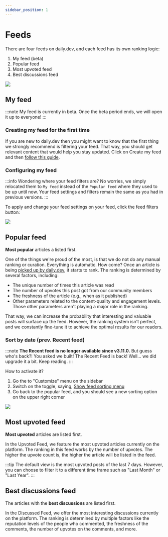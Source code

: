 ```yaml
---
sidebar_position: 1
---
```


# Feeds

There are four feeds on daily.dev, and each feed has its own ranking logic:

1. My feed (beta)
2. Popular feed 
3. Most upvoted feed
4. Best discussions feed

![](https://daily-now-res.cloudinary.com/image/upload/v1641896166/docs/87532f59-b548-40b4-9f3d-c93043196a81.png)

## My feed

:::note
My feed is currently in beta. Once the beta period ends, we will open it up to everyone!
::: 

### 

### Creating my feed for the first time
If you are new to daily.dev then you might want to know that the first thing we strongly recommend is filtering your feed. That way, you should get relevant content that would help you stay updated. Click on Create my feed and then [follow this guide](../settingyourfeed/filtering-content-feed.md).

### Configuring my feed

:::info
Wondering where your feed filters are? No worries, we simply relocated them to `My feed` instead of the `Popular feed` where they used to be up until now. Your feed settings and filters remain the same as you had in previous versions. 
:::

To apply and change your feed settings on your feed, click the feed filters button:

![](https://daily-now-res.cloudinary.com/image/upload/v1641896926/docs/4a577d6a-23bf-4d94-8141-d5681cc564c8.png)

## Popular feed 

**Most popular** articles a listed first.

One of the things we're proud of the most, is that we do not do any manual ranking or curation. Everything is automatic. How come? Once an article is being [picked up by daily.dev](../how-does-daily-dev-work/how-to-get-featured.md), it starts to rank. The ranking is determined by several factors, including:

* The unique number of times this article was read
* The number of upvotes this post got from our community members
* The freshness of the article (e.g., when as it published)
* Other parameters related to the content-quality and engagement levels. Those other parameters aren't playing a major role in the ranking.

That way, we can increase the probability that interesting and valuable posts will surface up the feed. However, the ranking system isn't perfect, and we constantly fine-tune it to achieve the optimal results for our readers.

### Sort by date (prev. Recent feed)

:::note
**The Recent feed is no longer available since v3.11.0.** But guess who's back?! You asked we built! The Recent Feed is back! Well… we did upgrade it a bit. Keep reading.
:::

How to activate it?
1. Go the to "Customize" menu on the sidebar
2. Switch on the toggle, saying, [Show feed sorting menu](../customize-your-feed/preferences.md)
3. Go back to the popular feed, and you should see a new sorting option on the upper right corner

![](https://daily-now-res.cloudinary.com/image/upload/v1642427116/docs/Screen_Shot_2022-01-17_at_15.43.51.png)

## Most upvoted feed

**Most upvoted** articles are listed first.

In the Upvoted Feed, we feature the most upvoted articles currently on the platform. The ranking in this feed works by the number of upvotes. The higher the upvote count is, the higher the article will be listed in the feed.

:::tip
The default view is the most upvoted posts of the last 7 days. However, you can choose to filter it to a different time frame such as "Last Month" or "Last Year".
:::

## Best discussions feed

The articles with the **best discussions** are listed first.

In the Discussed Feed, we offer the most interesting discussions currently on the platform. The ranking is determined by multiple factors like the reputation levels of the people who commented, the freshness of the comments, the number of upvotes on the comments, and more.


